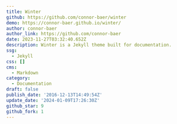 ```yaml
---
title: Winter
github: https://github.com/connor-baer/winter
demo: https://connor-baer.github.io/winter/
author: connor-baer
author_link: https://github.com/connor-baer
date: 2023-11-27T03:32:40.652Z
description: Winter is a Jekyll theme built for documentation.
ssg:
  - Jekyll
css: []
cms:
  - Markdown
category:
  - Documentation
draft: false
publish_date: '2016-12-13T14:49:54Z'
update_date: '2024-01-09T17:26:30Z'
github_star: 9
github_fork: 1
---
```

